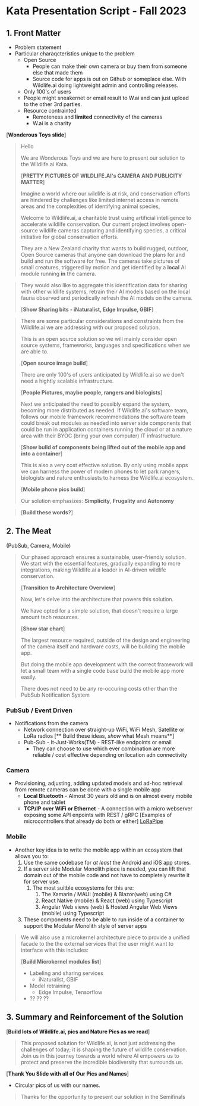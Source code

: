 # Kata Presentation Script - Fall 2023

## 1. Front Matter
- Problem statement
- Particular charaqcteristics unique to the problem
  - Open Source
    - People can make their own camera or buy them from someone else that made them
    - Source code for apps is out on Github or someplace else. With Wildlife.ai doing lightweight admin and controlling releases.
  - Only 100's of users
  - People might sneakernet or email result to W.ai and can just upload to the other 3rd parties.
  - Resource contrainted
    -  Remoteness and **limited** connectivity of the cameras
    -  W.ai is a charity

[**Wonderous Toys slide**]
>
> Hello
>
> We are Wonderous Toys and we are here to present our solution to the Wildlife.ai Kata.
>
> [**PRETTY PICTURES OF WILDLIFE.AI's CAMERA AND PUBLICITY MATTER**]
>
> Imagine a world where our wildlife is at risk, and conservation efforts are hindered by challenges like limited internet access in remote areas and the complexities of identifying animal species,
>
>Welcome to Wildlife.ai, a charitable trust using artificial intelligence to accelerate wildlife conservation. Our current project involves open-source wildlife cameras capturing and identifying species, a critical initiative for global conservation efforts.
>
> They are a New Zealand charity that wants to build rugged, outdoor, Open Source cameras that anyone can download the plans for and build and run the software for free. The cameras take pictures of small creatures, triggered by motion and get identified by a **local** AI module running **in** the camera.
>

> They would also like to aggregate this identification data for sharing with other wildlife systems, retrain their AI models based on the local fauna observed and periodically refresh the AI models on the camera.
>
>[**Show Sharing bits - iNaturalist, Edge Impulse, GBIF**]
>

>
> There are some particular considerations and constraints from the Wildlife.ai we are addressing with our proposed solution.
>
> This is an open source solution so we will mainly consider open source systems, frameworks, languages and specifications when we are able to.
>
> [**Open source image build**]
>
> There are only 100's of users anticipated by Wildlife.ai so we don't need a hightly scalable infrastructure.
>
> [**People Pictures, maybe people, rangers and biologists**]
>
> Next we anticipated the need to possibly expand the system, becoming more distributed as needed.
>If Wildlife.ai's software team, follows our mobile framework recommendations the software team could break out modules as needed into server side components that could be run in application containers running the cloud or at a nature area with their BYOC (bring your own computer) IT infrastructure.
>
>[**Show build of components being lifted out of the mobile app and into a container**]
>
> This is also a very cost effective solution. By only using mobile apps we can harness the power of modern phones to let park rangers, biologists and nature enthusiasts to harness the Wildlife.ai ecosystem.
>
> [**Mobile phone pics build**]
>
>Our solution emphasizes: **Simplicity**, **Frugality** and **Autonomy**

>[**Build these words?**]

## 2. The Meat
(PubSub, Camera, Mobile)
>Our phased approach ensures a sustainable, user-friendly solution. We start with the essential features, gradually expanding to more integrations, making Wildlife.ai a leader in AI-driven wildlife conservation.
>
>[**Transition to Architecture Overview**]
>
>Now, let's delve into the architecture that powers this solution.
>
> We have opted for a simple solution, that doesn't require a large amount tech resources.
>
> [**Show star chart**]
>
> The largest resource required, outside of the design and engineering of the camera itself and hardware costs, will be building the mobile app.
>
> But doing the mobile app development with the correct framework will let a small team with a single code base build the mobile app more easily.
>
> There does not need to be any re-occuring costs other than the PubSub Notification System

### PubSub / Event Driven
- Notifications from the camera
  - Network connection over straight-up WiFi, WiFi Mesh, Satellite or LoRa radios
  [** Build these ideas, *show* what Mesh means**]
  - Pub-Sub - It-Just-Works(TM) - REST-like endpoints or email
    - They can choose to use which ever combination are more reliable / cost effective depending on location adn connectivity

### Camera
- Provisioning, adjusting, adding updated models and ad-hoc retrieval from remote cameras can be done with a single mobile app
  - **Local Bluetooth** - Almost 30 years old and is on almost every mobile phone and tablet
  - **TCP/IP over WiFi or Ethernet** - A connection with a micro webserver exposing some API enpoints with REST / gRPC [Examples of microcontrollers that already do both or either]  [LoRaPipe](https://github.com/jgoerzen/lorapipe/blob/master/doc/lorapipe.1.md)

### Mobile
- Another key idea is to write the mobile app within an ecosystem that allows you to:
  1. Use the same codebase for *at least* the Android and iOS app stores.
  2. If a server side Modular Monolith piece is needed, you can lift that domain out of the mobile code and not have to completely rewrite it for server use.
     1. The most suitble ecosystems for this are:
        1.  The Xamarin / MAUI (mobile) & Blazor(web) using C#
        2.  React Native (mobile) & React (web) using Typescript
        3.  Angular Web views (web) & Hosted Angular Web Views (mobile) using Typescript
    1.  These components need to be able to run inside of a container to support the Modular Monolith style of server apps

>We will also use a microkernel architecture piece to provide a unified facade to the the external services that the user might want to interface with this includes:
>
> [**Build Microkernel modules list**]
>
> - Labeling and sharing services
>   - iNaturalist, GBIF
> - Model retraining
>   - Edge Impulse, Tensorflow
>- ?? ?? ??

## 3. Summary and Reinforcement of the Solution
[**Build lots of Wildlife.ai, pics and Nature Pics as we read**]
>
>This proposed solution for Wildlife.ai, is not just addressing the challenges of today; it is shaping the future of wildlife conservation. Join us in this journey towards a world where AI empowers us to protect and preserve the incredible biodiversity that surrounds us.

[**Thank You Slide with all of Our Pics and Names**]

- Circular pics of us with our names.
> Thanks for the opportunity to present our solution in the Semifinals